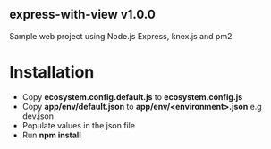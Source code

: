 ## express-with-view v1.0.0 

Sample web project using Node.js Express, knex.js and pm2

# Installation
- Copy **ecosystem.config.default.js** to **ecosystem.config.js**
- Copy **app/env/default.json** to **app/env/\<environment\>.json**  e.g dev.json
- Populate values in the json file
- Run **npm install**

